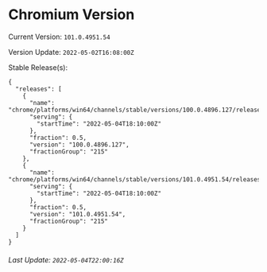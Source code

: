 # Chromium Version

Current Version: `101.0.4951.54`

Version Update: `2022-05-02T16:08:00Z`

Stable Release(s):
```
{
  "releases": [
    {
      "name": "chrome/platforms/win64/channels/stable/versions/100.0.4896.127/releases/1651687800",
      "serving": {
        "startTime": "2022-05-04T18:10:00Z"
      },
      "fraction": 0.5,
      "version": "100.0.4896.127",
      "fractionGroup": "215"
    },
    {
      "name": "chrome/platforms/win64/channels/stable/versions/101.0.4951.54/releases/1651687800",
      "serving": {
        "startTime": "2022-05-04T18:10:00Z"
      },
      "fraction": 0.5,
      "version": "101.0.4951.54",
      "fractionGroup": "215"
    }
  ]
}
```

###### Last Update: `2022-05-04T22:00:16Z`
